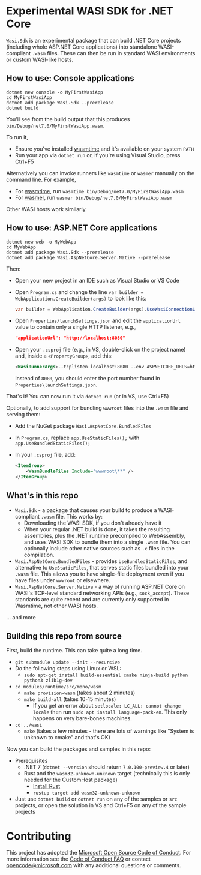 # Experimental WASI SDK for .NET Core

`Wasi.Sdk` is an experimental package that can build .NET Core projects (including whole ASP.NET Core applications) into standalone WASI-compliant `.wasm` files. These can then be run in standard WASI environments or custom WASI-like hosts.

## How to use: Console applications

```
dotnet new console -o MyFirstWasiApp
cd MyFirstWasiApp
dotnet add package Wasi.Sdk --prerelease
dotnet build
```

You'll see from the build output that this produces `bin/Debug/net7.0/MyFirstWasiApp.wasm`.

To run it,

 * Ensure you've installed [wasmtime](https://github.com/bytecodealliance/wasmtime) and it's available on your system `PATH`
 * Run your app via `dotnet run` or, if you're using Visual Studio, press Ctrl+F5

Alternatively you can invoke runners like `wasmtime` or `wasmer` manually on the command line. For example,

 * For [wasmtime](https://github.com/bytecodealliance/wasmtime), run `wasmtime bin/Debug/net7.0/MyFirstWasiApp.wasm`
 * For [wasmer](https://wasmer.io/), run `wasmer bin/Debug/net7.0/MyFirstWasiApp.wasm`

Other WASI hosts work similarly.

## How to use: ASP.NET Core applications

```
dotnet new web -o MyWebApp
cd MyWebApp
dotnet add package Wasi.Sdk --prerelease
dotnet add package Wasi.AspNetCore.Server.Native --prerelease
```

Then:

 * Open your new project in an IDE such as Visual Studio or VS Code
 * Open `Program.cs` and change the line `var builder = WebApplication.CreateBuilder(args)` to look like this:

   ```cs
   var builder = WebApplication.CreateBuilder(args).UseWasiConnectionListener();
   ```

 * Open `Properties/launchSettings.json` and edit the `applicationUrl` value to contain only a single HTTP listener, e.g.,

   ```json
   "applicationUrl": "http://localhost:8080"
   ```

 * Open your `.csproj` file (e.g., in VS, double-click on the project name) and, inside a `<PropertyGroup>`, add this:

   ```xml
   <WasiRunnerArgs>--tcplisten localhost:8080 --env ASPNETCORE_URLS=http://localhost:8080</WasiRunnerArgs>
   ```

   Instead of `8080`, you should enter the port number found in `Properties\launchSettings.json`.

That's it! You can now run it via `dotnet run` (or in VS, use Ctrl+F5)

Optionally, to add support for bundling `wwwroot` files into the `.wasm` file and serving them:

 * Add the NuGet package `Wasi.AspNetCore.BundledFiles`
 * In `Program.cs`, replace `app.UseStaticFiles();` with `app.UseBundledStaticFiles();`
 * In your `.csproj` file, add:

   ```xml
   <ItemGroup>
       <WasmBundleFiles Include="wwwroot\**" />
   </ItemGroup>
   ```

## What's in this repo

 * `Wasi.Sdk` - a package that causes your build to produce a WASI-compliant `.wasm` file. This works by:
   * Downloading the WASI SDK, if you don't already have it
   * When your regular .NET build is done, it takes the resulting assemblies, plus the .NET runtime precompiled to WebAssembly, and uses WASI SDK to bundle them into a single `.wasm` file. You can optionally include other native sources such as `.c` files in the compilation.
 * `Wasi.AspNetCore.BundledFiles` - provides `UseBundledStaticFiles`, and alternative to `UseStaticFiles`, that serves static files bundled into your `.wasm` file. This allows you to have single-file deployment even if you have files under `wwwroot` or elsewhere.
 * `Wasi.AspNetCore.Server.Native` - a way of running ASP.NET Core on WASI's TCP-level standard networking APIs (e.g., `sock_accept`). These standards are quite recent and are currently only supported in Wasmtime, not other WASI hosts.

... and more

## Building this repo from source

First, build the runtime. This can take quite a long time.

* `git submodule update --init --recursive`
* Do the following steps using Linux or WSL:
  * `sudo apt-get install build-essential cmake ninja-build python python3 zlib1g-dev`
* `cd modules/runtime/src/mono/wasm`
  * `make provision-wasm` (takes about 2 minutes)
  * `make build-all` (takes 10-15 minutes)
    * If you get an error about `setlocale: LC_ALL: cannot change locale` then  run `sudo apt install language-pack-en`. This only happens on very bare-bones machines.
* `cd ../wasi`
  * `make` (takes a few minutes - there are lots of warnings like "System is unknown to cmake" and that's OK)
  

Now you can build the packages and samples in this repo:

* Prerequisites
  * .NET 7 (`dotnet --version` should return `7.0.100-preview.4` or later)
  * Rust and the `wasm32-unknown-unknown` target (technically this is only needed for the CustomHost package)
    * [Install Rust](https://www.rust-lang.org/tools/install)
    * `rustup target add wasm32-unknown-unknown`
* Just use `dotnet build` or `dotnet run` on any of the samples or `src` projects, or open the solution in VS and Ctrl+F5 on any of the sample projects

# Contributing

This project has adopted the [Microsoft Open Source Code of Conduct](https://opensource.microsoft.com/codeofconduct/). For more information see the [Code of Conduct FAQ](https://opensource.microsoft.com/codeofconduct/faq/) or contact [opencode@microsoft.com](mailto:opencode@microsoft.com) with any additional questions or comments.